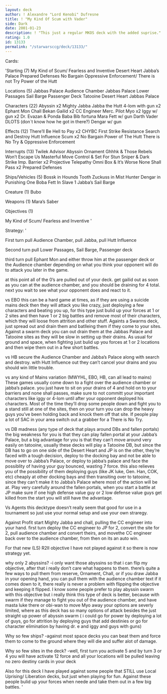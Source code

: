 ```yaml
---
layout: deck
author: ! Alexandre "Lord Kenobi" Dufresne
title: ! "My Kind Of Scum with Vader"
side: Dark
date: 2001-01-23
description: ! "This just a regular MKOS deck with the added suprise."
rating: 1.0
id: 13133
permalink: "/starwarsccg/deck/13133/"
---
```

Cards: 

'Starting (7)
My Kind of Scum/ Fearless and Inventive
Desert Heart
Jabba&#8217;s Palace
Prepared Defenses
No Bargain
Oppressive Enforcement/ There is not Try
Power of the Hutt

Locations (5)
Jabbas Palace Audience Chamber
Jabbas Palace Lower Passages
Sail Barge Passenger Deck
Tatooine Desert Heart
Jabbas Palace

Characters (22)
Abyssin x2
Mighty Jabba
Jabba the Hutt
4-lom with gun x2
Ephant Mon
Chall Bekan
Gailid x2
CC Engineer
Merc. Pilot
Myo x2
Iggy w/ gun x2
Dr. Evazan & Ponda Baba
Bib fortuna
Mara
Fett w/ gun
Darth Vader DLOTS (don`t know how he got in there?)
Dengar w/ gun

Effects (12)
There&#8217;ll Be Hell to Pay x2
CHYBC
First Strike
Resistance
Search and Destroy
Hutt Influence
Scum x2
No Bargain
Power of The Hutt
There is No Try & Oppressive Enforcement

Interrupts (13)
Twilek Advisor
Abyssin Ornament
Ghhhk & Those Rebels Won&#8217;t Escape Us
Masterful Move
Control & Set For Stun
Sniper & Dark Strike
Imp. Barrier x2
Projective Telepathy
Omni Box & It&#8217;s Worse
None Shall Pass x2
Prepared Defenses

Ships/Vehicles (5)
Bossk in Hounds Tooth
Zuckuss in Mist Hunter
Dengar in Punishing One
Boba Fett In Slave 1
Jabba&#8217;s Sail Barge

Creature (1)
Bubo

Weapons (1)
Mara&#8217;s Saber

Objectives (1)

My Kind of Scum/ Fearless and Inventive
'

Strategy: '

First turn pull Audience Chamber, pull Jabba, pull Hutt Influence

Second turn pull Lower Passages, Sail Barge, Passenger deck

third turn pull Ephant Mon and either throw him at the passenger deck or the Audience chamber depending on what you think your opponent will do to attack you later in the game.

at this point all of the 0&#8217;s are pulled out of your deck. get gailid out as soon as you can at the audience chamber, and you should be draining for 4 total. next you wait to see what your opponent does and react to it.

vs EBO this can be a hard game at times, as if they are using a suicide mains deck then they will attack you like crazy, just deploying a few characters and beating you up, for this type just bulid up your forces at 1 or 2 sites and then have 1 or 2 big battles and remove most of their characters, which they will loose from attrition and other stuff. Againts a Swarms deck, just spread out and drain them and batlleing them if they come to your sites. Against a swarm deck you can out drain them at the Jabbas Palace and Tatooine sites as they will be slow in setting up their drains. As usual for ground and space, when fighting just bulid up you forces at 1 or 2 locations and then wipe them out in a few short battles.

vs HB secure the Audience Chamber and Jabba&#8217;s Palace along with search and destroy. with Hutt Influence out they can&#8217;t cancel your drains and you should win little trouble.

vs any kind of Mains variation (MWYHL, EBO, HB, can all lead to mains) These games usually come down to a fight over the audience chamber or jabba&#8217;s palace. you just have to sit on your drains of 4 and hold on to your barriers and none shall passes, make sure to not committ your important characters like iggy or 4-lom until after your opponent deployed his characters. Most of the time they&#8217;ll drop some people down and fight you to a stand still at one of the sites, then on your turn you can drop the heavy guys you&#8217;ve been holding back and knock them off that site. If people play a lot of SAC in your area switch out a grabber for a There is No Try.

vs DB madness (any type of deck that plays around DBs and fallen portals) the big weakness for you is that they can play fallen portal at your Jabba&#8217;s Palace, but a big advantage for you is that they can&#8217;t move around very easily on tatooine, usually these decks will play a Tatooine DB, but since the DB has to go on one side of the Desert Heart and JP is on the other, they&#8217;re faced with a tough decision, deploy to the docking bay and not be able to move over to Jabba&#8217;s Palace, or deploy to jabba&#8217;s palace and face the possiblity of having your guy bounced, wasting 7 force. this also relieves you of the possibility of them deploying guys (like JK luke, Gen. Han, COK, etc) cheaply at other docking bays and then transiting over to tatooine, since they can&#8217;t make it to Jabba&#8217;s Palace where most of the action will be at. Play very carefully around the fallen portals, when you start a battle at JP make sure if one high defense value guy or 2 low defense value guys get killed from the start you will still have the advantage.

Vs Agents this decktype doesn&#8217;t really seem that good for use in a tournament so just use your normal setup and use your own straregy.

Against Profit
start Mighty Jabba and chall, pulling the CC engineer into your hand. first turn deploy the CC engineer to JP for 2, convert the site for 2, pull audience chamber and convert theirs, and movethe CC engineer back over to the audience chamber, from then on its an auto win.

For that new (LS) R2II objective I have not played against it so there is now strategy yet.

why only 2 abyssins?
-i only want those abyssins so that i can flip my objective, after that i really don&#8217;t care what happens to them. there&#8217;s quite a few ways to pull them from reserve, Ornament, Chall, or if you draw Jabba in your opening hand, you can pull them with the audience chamber text if it comes down to it, there really is never a problem with flipping the objective and keeping it flipped. I know some people prefer to play abyssin swarm with this objective but i really think this type of deck is better, because with swarm if they manage to fight you out of the audience chamber, and have masta luke there or obi-wan to move Myo away your options are severly limited, where as this deck has so many options of attack besides the just straight up power of abyssin swarm ( i could go for power by deploying a lot of guys, go for attrition by deploying guys that add destinies or go for character elimination by having dr. e and iggy and guys with guns)

Why so few ships?
-against most space decks you can beat them and force them to come to the ground where they will die and suffer alot of damage.

Why so few sites in the deck?
-well, first turn you activate 5 and by turn 3 or 4 you will have activate 12 force and all your locations will be pulled leaving no zero destiny cards in your deck

Also for this deck I have played against some people that STILL use Local Uprising/ Liberation decks, but just when playing for fun. Against these people bulid up your forces when neede and take them out in a few big battles.  '
